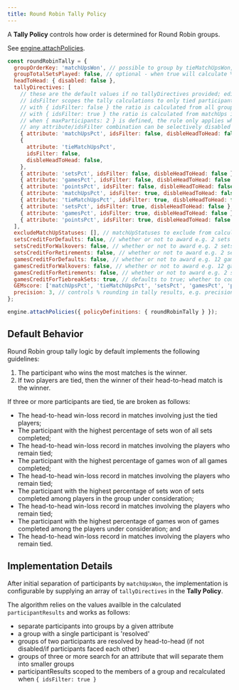 ```yaml
---
title: Round Robin Tally Policy
---
```


A **Tally Policy** controls how order is determined for Round Robin groups.

See [engine.attachPolicies](/docs/governors/policy-governor#attachpolicies).

```js
const roundRobinTally = {
  groupOrderKey: 'matchUpsWon', // possible to group by tieMatchUpsWon, tieSinglesWon, tieDoublesWon, matchUpsWon, pointsWon, gamesWon, setsWon, gamesPct, setsPct, pointsPct, matchUpsPct
  groupTotalSetsPlayed: false, // optional - when true will calculate % of sets won based on total group sets played rather than participant sets played
  headToHead: { disabled: false },
  tallyDirectives: [
    // these are the default values if no tallyDirectives provided; edit to suit
    // idsFilter scopes the tally calculations to only tied participants
    // with { idsFilter: false } the ratio is calculated from all group matchUps
    // with { idsFilter: true } the ratio is calculated from matchUps including tied participants
    // when { maxParticipants: 2 } is defined, the rule only applies when # of participants is <= maxParticipants
    // any attribute/idsFilter combination can be selectively disabled for Head to Head calculations
    { attribute: 'matchUpsPct', idsFilter: false, disbleHeadToHead: false },
    {
      attribute: 'tieMatchUpsPct',
      idsFilter: false,
      disbleHeadToHead: false,
    },
    { attribute: 'setsPct', idsFilter: false, disbleHeadToHead: false },
    { attribute: 'gamesPct', idsFilter: false, disbleHeadToHead: false },
    { attribute: 'pointsPct', idsFilter: false, disbleHeadToHead: false },
    { attribute: 'matchUpsPct', idsFilter: true, disbleHeadToHead: false },
    { attribute: 'tieMatchUpsPct', idsFilter: true, disbleHeadToHead: false },
    { attribute: 'setsPct', idsFilter: true, disbleHeadToHead: false },
    { attribute: 'gamesPct', idsFilter: true, disbleHeadToHead: false },
    { attribute: 'pointsPct', idsFilter: true, disbleHeadToHead: false },
  ],
  excludeMatchUpStatuses: [], // matchUpStatuses to exclude from calculations, e.g. ABANDONED, INCOMPLETE
  setsCreditForDefaults: false, // whether or not to award e.g. 2 sets won for participant who wins by opponent DEFAULT
  setsCreditForWalkovers: false, // whether or not to award e.g. 2 sets won for participant who wins by opponent WALKOVER
  setsCreditForRetirements: false, // whether or not to award e.g. 2 sets won for participant who wins by opponent RETIREMENT
  gamesCreditForDefaults: false, // whether or not to award e.g. 12 games won for participant who wins by opponent DEFAULT
  gamesCreditForWalkovers: false, // whether or not to award e.g. 12 games won for participant who wins by opponent WALKOVER
  gamesCreditForRetirements: false, // whether or not to award e.g. 2 sets won for participant who wins by opponent RETIREMENT
  gamesCreditForTiebreakSets: true, // defaults to true; whether to count a tiebreak set as a game won, e.g. 6-2 2-6 [10-3]
  GEMscore: ['matchUpsPct', 'tieMatchUpsPct', 'setsPct', 'gamesPct', 'pointsPct'],
  precision: 3, // controls % rounding in tally results, e.g. precision of 3 returns .667 whereas precision 5 returns .66667
};

engine.attachPolicies({ policyDefinitions: { roundRobinTally } });
```

## Default Behavior

Round Robin group tally logic by default implements the following guidelines:

1. The participant who wins the most matches is the winner.
2. If two players are tied, then the winner of their head-to-head match is the winner.

If three or more participants are tied, tie are broken as follows:

- The head-to-head win-loss record in matches involving just the tied players;
- The participant with the highest percentage of sets won of all sets completed;
- The head-to-head win-loss record in matches involving the players who remain tied;
- The participant with the highest percentage of games won of all games completed;
- The head-to-head win-loss record in matches involving the players who remain tied;
- The participant with the highest percentage of sets won of sets completed among players in the group under consideration;
- The head-to-head win-loss record in matches involving the players who remain tied;
- The participant with the highest percentage of games won of games completed among the players under consideration; and
- The head-to-head win-loss record in matches involving the players who remain tied.

## Implementation Details

After initial separation of participants by `matchUpsWon`,
the implementation is configurable by supplying an array of `tallyDirectives` in the **Tally Policy**.

The algorithm relies on the values availble in the calculated `participantResults` and works as follows:

- separate participants into groups by a given attribute
- a group with a single participant is 'resolved'
- groups of two participants are resolved by head-to-head (if not disabled/if participants faced each other)
- groups of three or more search for an attribute that will separate them into smaller groups
- participantResults scoped to the members of a group and recalculated when `{ idsFilter: true }`
